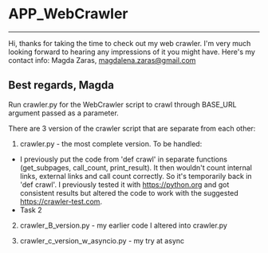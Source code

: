 # APP_WebCrawler

--- 
Hi, thanks for taking the time to check out my web crawler. I'm very much looking forward to hearing any impressions of it you might have.
Here's my contact info: Magda Zaras, magdalena.zaras@gmail.com

Best regards,
Magda
---


Run crawler.py for the WebCrawler script to crawl through BASE_URL argument passed as a parameter. 


There are 3 version of the crawler script that are separate from each other:

1. crawler.py - the most complete version.
To be handled:
- I previously put the code from 'def crawl' in separate functions (get_subpages, call_count, print_result). It then wouldn't count internal links, external links and call count correctly. So it's temporarily back in 'def crawl'. I previously tested it with https://python.org and got consistent results but altered the code to work with the suggested https://crawler-test.com.
- Task 2

2. crawler_B_version.py - my earlier code I altered into crawler.py 

3. crawler_c_version_w_asyncio.py - my try at async



